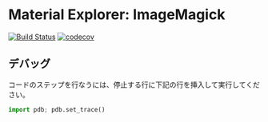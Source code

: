 # Material Explorer: ImageMagick

[![Build Status](https://travis-ci.org/opap-jp/material-explorer-im.svg)](https://travis-ci.org/opap-jp/material-explorer-im)
[![codecov](https://codecov.io/gh/opap-jp/material-explorer-im/branch/develop/graph/badge.svg)](https://codecov.io/gh/opap-jp/material-explorer-im)

## デバッグ

コードのステップを行なうには、停止する行に下記の行を挿入して実行してください。

```python
import pdb; pdb.set_trace()
```
